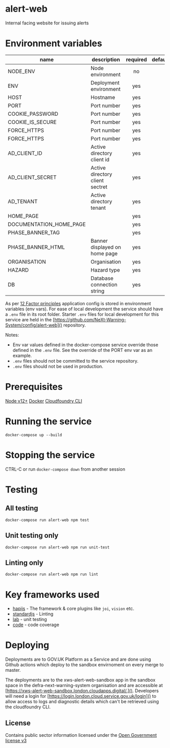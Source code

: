 # alert-web

Internal facing website for issuing alerts

# Environment variables

| name                    | description                     | required   | default   | valid                         | notes   |
| ----------              | ------------------              | :--------: | --------- | :---------------------------: | ------- |
| NODE_ENV                | Node environment                | no         |           | dev,test,prod                 |         |
| ENV                     | Deployment environment          | yes        |           | local,sandbox,test,production |         |
| HOST                    | Hostname                        | yes        |           |                               |         |
| PORT                    | Port number                     | yes        |           |                               |         |
| COOKIE_PASSWORD         | Port number                     | yes        |           |                               |         |
| COOKIE_IS_SECURE        | Port number                     | yes        |           |                               |         |
| FORCE_HTTPS             | Port number                     | yes        |           |                               |         |
| FORCE_HTTPS             | Port number                     | yes        |           |                               |         |
| AD_CLIENT_ID            | Active directory client id      | yes        |           |                               |         |
| AD_CLIENT_SECRET        | Active directory client sectret | yes        |           |                               |         |
| AD_TENANT               | Active directory tenant         | yes        |           |                               |         |
| HOME_PAGE               |                                 | yes        |           |                               |         |
| DOCUMENTATION_HOME_PAGE |                                 | yes        |           |                               |         |
| PHASE_BANNER_TAG        |                                 | yes        |           |                               |         |
| PHASE_BANNER_HTML       | Banner displayed on home page   | yes        |           |                               |         |
| ORGANISATION            | Organisation                    | yes        |           | e.g Environment Agency        |         |
| HAZARD                  | Hazard type                     | yes        |           | e.g Flood                     |         |
| DB                      | Database connection string      | yes        |           |                               |         |

As per [12 Factor principles](https://12factor.net/config) application config is stored in environment variables (env vars). For ease of local development the service should have a `.env` file in its root folder. Starter `.env` files for local development for this service are held in the [https://github.com/NeXt-Warning-System/config/alert-web]() repository.

Notes:
* Env var values defined in the docker-compose service override those defined in the `.env` file. See the override of the PORT env var as an example.
* `.env` files should not be committed to the service repository.
* `.env` files should not be used in production.

# Prerequisites

[Node v12+](https://nodejs.org/en/download/)
[Docker](https://docs.docker.com/get-docker/) 
[Cloudfoundry CLI](https://docs.cloudfoundry.org/cf-cli/install-go-cli.html)

# Running the service

`docker-compose up --build`

# Stopping the service

CTRL-C or run `docker-compose down` from another session

# Testing

## All testing

`docker-compose run alert-web npm test`

## Unit testing only

`docker-compose run alert-web npm run unit-test`

## Linting only

`docker-compose run alert-web npm run lint`

# Key frameworks used

- [hapijs](https://github.com/hapijs/hapi) - The framework & core plugins like `joi`, `vision` etc.
- [standardjs](http://standardjs.com/) - Linting
- [lab](https://github.com/hapijs/lab) - unit testing
- [code](https://github.com/hapijs/code) - code coverage

# Deploying

Deployments are to GOV.UK Platform as a Service and are done using Github actions which deploy to the sandbox envirnoment on every merge to master.

The deployments are to the xws-alert-web-sandbox app in the sandbox space in the defra-next-warning-system organisation and are accessible at [https://xws-alert-web-sandbox.london.cloudapps.digital/.](). Developers will need a login for [https://login.london.cloud.service.gov.uk/login]() to allow access to logs and diagnostic details which can't be retrieved using the cloudfoundry CLI.

## License

Contains public sector information licensed under the [Open Government license v3](./LICENCE)
